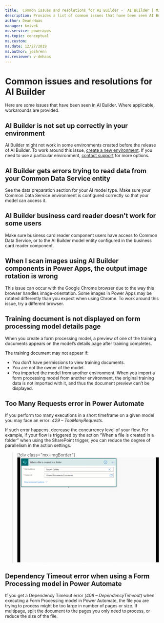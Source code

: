 ```yaml
---
title:  Common issues and resolutions for AI Builder -  AI Builder | Microsoft Docs
description: Provides a list of common issues that have been seen AI Builder, and potential workarounds where applicable.
author: Dean-Haas
manager: kvivek
ms.service: powerapps
ms.topic: conceptual
ms.custom: 
ms.date: 12/27/2019
ms.author: joshrenn
ms.reviewer: v-dehaas
---
```


# Common issues and resolutions for AI Builder

Here are some issues that have been seen in AI Builder. Where applicable, workarounds are provided.

## AI Builder is not set up correctly in your environment

AI Builder might not work in some environments created before the release of AI Builder. To work around this issue, [create a new environment](https://docs.microsoft.com/power-platform/admin/create-environment). If you need to use a particular environment, [contact support](https://docs.microsoft.com/power-platform/admin/get-help-support) for more options.

## AI Builder gets errors trying to read data from your Common Data Service entity

See the data preparation section for your AI model type. Make sure your Common Data Service environment is configured correctly so that your model can access it.

## AI Builder business card reader doesn't work for some users

Make sure business card reader component users have access to Common Data Service, or to the AI Builder model entity configured in the business card reader component.

## When I scan images using AI Builder components in Power Apps, the output image rotation is wrong

This issue can occur with the Google Chrome browser due to the way this browser handles image-orientation. Some images in Power Apps may be rotated differently than you expect when using Chrome. To work around this issue, try a different browser.

## Training document is not displayed on form processing model details page

When you create a form processing model, a preview of one of the training documents appears on the model’s details page after training completes.

The training document may not appear if:

* You don’t have permissions to view training documents.
* You are not the owner of the model. 
* You imported the model from another environment. When you import a form processing model from another environment, the original training data is not imported with it, and thus the document preview can’t be displayed.  

## Too Many Requests error in Power Automate

If you perform too many executions in a short timeframe on a given model you may face an error: _429 – TooManyRequests_.

If such error happens, decrease the concurrency level of your flow. For example, if your flow is triggered by the action “When a file is created in a folder” when using the SharePoint trigger, you can reduce the degree of parallelism in the action settings.

   > [!div class="mx-imgBorder"]
   > ![Select images screen](media/too-many-requests-error-in-power-automate.gif "Reduce parallelism in Power Automate action")
   
## Dependency Timeout error when using a Form Processing model in Power Automate

If you get a Dependency Timeout error (_408 – DependencyTimeout_) when executing a Form Processing model in Power Automate, the file you are trying to process might be too large in number of pages or size. If multipage, split the document to the pages you only need to process, or reduce the size of the file. 

